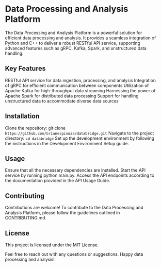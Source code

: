 # Data Processing and Analysis Platform
The Data Processing and Analysis Platform is a powerful solution for efficient data processing and analysis. It provides a seamless integration of Python and C++ to deliver a robust RESTful API service, supporting advanced features such as gRPC, Kafka, Spark, and unstructured data handling.

## Key Features
RESTful API service for data ingestion, processing, and analysis
Integration of gRPC for efficient communication between components
Utilization of Apache Kafka for high-throughput data streaming
Harnessing the power of Apache Spark for distributed data processing
Support for handling unstructured data to accommodate diverse data sources
## Installation
Clone the repository: git clone `https://github.com/brianespinoza/databridge.git`
Navigate to the project directory: `cd databridge`
Set up the development environment by following the instructions in the Development Environment Setup guide.
## Usage
Ensure that all the necessary dependencies are installed.
Start the API service by running python main.py.
Access the API endpoints according to the documentation provided in the API Usage Guide.
## Contributing
Contributions are welcome! To contribute to the Data Processing and Analysis Platform, please follow the guidelines outlined in CONTRIBUTING.md.

## License
This project is licensed under the MIT License.

Feel free to reach out with any questions or suggestions. Happy data processing and analysis!
